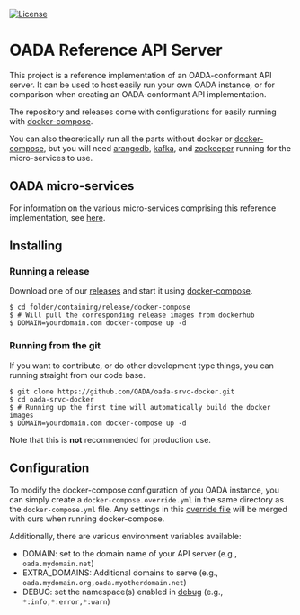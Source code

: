 [![License](https://img.shields.io/github/license/OADA/oada-srvc-docker)](LICENSE)

# OADA Reference API Server

This project is a reference implementation of an OADA-conformant API server.
It can be used to host easily run your own OADA instance,
or for comparison when creating an OADA-conformant API implementation.

The repository and releases come with configurations for easily running
with [docker-compose].

You can also theoretically run all the parts without docker or [docker-compose],
but you will need [arangodb], [kafka], and [zookeeper] running
for the micro-services to use.

## OADA micro-services

For information on
the various micro-services comprising this reference implementation,
see [here](oada/).

## Installing

### Running a release

Download one of our [releases] and start it using [docker-compose].

```shellSession
$ cd folder/containing/release/docker-compose
$ # Will pull the corresponding release images from dockerhub
$ DOMAIN=yourdomain.com docker-compose up -d
```

### Running from the git

If you want to contribute, or do other development type things,
you can running straight from our code base.

```shellSession
$ git clone https://github.com/OADA/oada-srvc-docker.git
$ cd oada-srvc-docker
$ # Running up the first time will automatically build the docker images
$ DOMAIN=yourdomain.com docker-compose up -d
```

Note that this is __not__ recommended for production use.

## Configuration

To modify the docker-compose configuration of you OADA instance,
you can simply create a `docker-compose.override.yml`
in the same directory as the `docker-compose.yml` file.
Any settings in this [override file] will be merged with ours
when running docker-compose.

Additionally, there are various environment variables available:

- DOMAIN: set to the domain name of your API server
  (e.g., `oada.mydomain.net`)
- EXTRA_DOMAINS: Additional domains to serve
  (e.g., `oada.mydomain.org,oada.myotherdomain.net`)
- DEBUG: set the namespace(s) enabled in [debug]
  (e.g., `*:info,*:error,*:warn`)

[releases]: https://github.com/OADA/oada-srvc-docker/releases

[docker-compose]: https://docs.docker.com/compose/
[arangodb]: https://www.arangodb.com
[kafka]: https://kafka.apache.org
[zookeeper]: https://zookeeper.apache.org
[override file]: https://docs.docker.com/compose/extends/#understanding-multiple-compose-files
[debug]: https://www.npmjs.com/package/debug#usage
